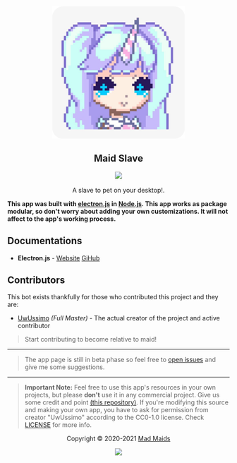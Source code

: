 <p align="center"><img height="300" width="300" src="./icons/icon.png" alt="Slave"/></p>

<h2 align="center">Maid Slave</h2>

<p align="center"><a href="https://maid.uz/slave"><img src="https://img.shields.io/static/v1.svg?style=flat-square&label=release&message=1.0.0&logoColor=eceff4&logo=github&colorA=000000&colorB=ffffff"/></a></p>

<p align="center"> A slave to pet on your desktop!.</p>

**This app was built with [electron.js](https://github.com/electron) in
[Node.js](https://nodejs.org/en/). This app works as package modular, so don't
worry about adding your own customizations. It will not affect to the app's
working process.**

## Documentations

-   **Electron.js** - [Website](https://www.electronjs.org/) [GiHub](https://github.com/electron)

## Contributors

This bot exists thankfully for those who contributed this project and they are:

-   [UwUssimo](https://github.com/uwussimo) _(Full Master)_ - The actual creator
    of the project and active contributor

> Start contributing to become relative to maid!
---

> The app page is still in beta phase so feel free to
> [open issues](https://github.com/mad-maids/maid.slave/issues/new) and give me some
> suggestions.
---

> **Important Note:** Feel free to use this app's resources in your own projects, but 
> please **don't** use it in any commercial project. Give us some credit and point
> [(this repository)](https://github.com/mad-maids/maid.slave). If you're modifying
> this source and making your own app, you have to ask for permission from
> creator "UwUssimo" according to the CC0-1.0 license. Check [LICENSE](license)
> for more info.
<p align="center">Copyright &copy; 2020-2021 <a href="https://maid.uz" target="_blank">Mad Maids</a></p>

<p align="center"><a href="https://github.com/mad-maids/maid.ts/blob/master/license"><img src="https://img.shields.io/static/v1.svg?style=flat-square&label=License&message=CC0-1.0&logoColor=eceff4&logo=github&colorA=000000&colorB=ffffff"/></a></p>
